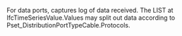For data ports, captures log of data received.  The LIST at IfcTimeSeriesValue.Values may split out data according to Pset_DistributionPortTypeCable.Protocols.